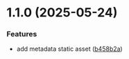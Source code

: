 # 1.1.0 (2025-05-24)


### Features

* add metadata static asset ([b458b2a](https://github.com/BigfootDS/tcgsd-visual-card-base/commit/b458b2a645a31360809c2a6fdf23a626884f88c4))



